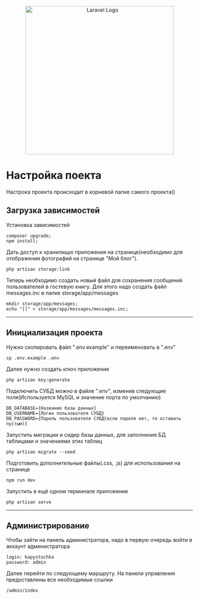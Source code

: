 <p align="center"><a href="https://laravel.com" target="_blank"><img src="https://raw.githubusercontent.com/laravel/art/master/logo-lockup/5%20SVG/2%20CMYK/1%20Full%20Color/laravel-logolockup-cmyk-red.svg" width="400" alt="Laravel Logo"></a></p>

# Настройка поекта

Настрока проекта происходит в корневой папке самого проекта() 

## Загрузка зависимостей

Установка зависимостей

    composer upgrade; 
    npm install;

Дать доступ к хранилищю приложения на странице(необходимо для отображения фотографий на странице "Мой блог"). 

    php artisan storage:link


Теперь необходимо создать новый файл для сохранения сообщений пользователей в гостевую книгу. Для этого надо создать файл messages.inc в папке storage/app/messages

    mkdir storage/app/messages;
    echo "[]" > storage/app/messages/messages.inc;

---

## Инициализация проекта

Нужно скопировать файл ".env.example" и переименовать в ".env"

    cp .env.example .env

Далее нужно создать ключ приложения

    php artisan key:generate

Подключить СУБД можно в файле ".env", изменив следующие поля(Используется MySQL и значение порта по умолчанию)

    DB_DATABASE={Название базы данных}
    DB_USERNAME={Логин пользователя СУБД}
    DB_PASSWORD={Пароль пользователя СУБД(если пароля нет, то оставить пустым)}

Запустить миграции и сидер базы данных, для заполнения БД таблицами и значениями этих таблиц

    php artisan migrate --seed

Подготовить дополнительные файлы(.css, .js) для использования на странице

    npm run dev

Запустить в ещё одном терминале приложение 

    php artisan serve 

---
## Администрирование

Чтобы зайти на панель администратора, надо в первую очередь войти в аккаунт администратора

    login: kapystochka
    password: admin

Далее перейти по следующему маршруту. На панели управления предоставлены все необходимые ссылки

    /admin/index